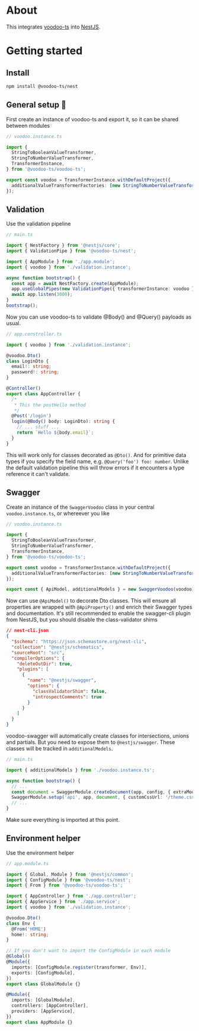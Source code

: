 # About

This integrates [voodoo-ts](https://github.com/voodoo-ts/voodoo-ts) into [NestJS](https://docs.nestjs.com/).

# Getting started

## Install

```bash
npm install @voodoo-ts/nest
```

## General setup 🫡

First create an instance of voodoo-ts and export it, so it can be shared between modules

```ts
// voodoo.instance.ts

import {
  StringToBooleanValueTransformer,
  StringToNumberValueTransformer,
  TransformerInstance,
} from '@voodoo-ts/voodoo-ts';

export const voodoo = TransformerInstance.withDefaultProject({
  additionalValueTransformerFactories: [new StringToNumberValueTransformer(), new StringToBooleanValueTransformer()],
});
```

## Validation

Use the validation pipeline

```ts
// main.ts

import { NestFactory } from '@nestjs/core';
import { ValidationPipe } from '@voodoo-ts/nest';

import { AppModule } from './app.module';
import { voodoo } from './validation.instance';

async function bootstrap() {
  const app = await NestFactory.create(AppModule);
  app.useGlobalPipes(new ValidationPipe({ transformerInstance: voodoo }));
  await app.listen(3000);
}
bootstrap();
```

Now you can use voodoo-ts to validate @Body() and @Query() payloads as usual.

```ts
// app.constroller.ts

import { voodoo } from './validation.instance';

@voodoo.Dto()
class LoginDto {
  email!: string;
  password!: string;
}

@Controller()
export class AppController {
  /*
   * This the postHello method
   */
  @Post('/login')
  login(@Body() body: LoginDto): string {
    // ... stuff ...
    return `Hello ${body.email}`;
  }
}
```

This will work only for classes decorated as `@Dto()`. And for primitive data types if you specify the field name, e.g.
`@Query('foo') foo: number`. Unlike the default validation pipeline this will throw errors if it encounters a type reference
it can't validate.

## Swagger

Create an instance of the `SwaggerVoodoo` class in your central `voodoo.instance.ts`, or whereever you like

```ts
// voodoo.instance.ts

import {
  StringToBooleanValueTransformer,
  StringToNumberValueTransformer,
  TransformerInstance,
} from '@voodoo-ts/voodoo-ts';

export const voodoo = TransformerInstance.withDefaultProject({
  additionalValueTransformerFactories: [new StringToNumberValueTransformer(), new StringToBooleanValueTransformer()],
});

export const { ApiModel, additionalModels } = new SwaggerVoodoo(voodoo).unwrap();
```

Now can use `@ApiModel()` to decorate Dto classes. This will ensure all properties are wrapped with `@ApiProperty()` and enrich
their Swagger types and documentation. It's still recommended to enable the swagger-cli plugin from NestJS, but you should disable
the class-validator shims

```json
// nest-cli.json
{
  "$schema": "https://json.schemastore.org/nest-cli",
  "collection": "@nestjs/schematics",
  "sourceRoot": "src",
  "compilerOptions": {
    "deleteOutDir": true,
    "plugins": [
      {
        "name": "@nestjs/swagger",
        "options": {
          "classValidatorShim": false,
          "introspectComments": true
        }
      }
    ]
  }
}
```

voodoo-swagger will automatically create classes for intersections, unions and partials. But you need to expose them to
`@nestjs/swagger`. These classes will be tracked in `additionalModels`.

```ts
// main.ts

import { additionalModels } from './voodoo.instance.ts';

async function bootstrap() {
  // ...
  const document = SwaggerModule.createDocument(app, config, { extraModels: additionalModels });
  SwaggerModule.setup('api', app, document, { customCssUrl: '/theme.css' });
  // ...
}
```

Make sure everything is imported at this point.

## Environment helper

Use the environment helper

```ts
// app.module.ts

import { Global, Module } from '@nestjs/common';
import { ConfigModule } from '@voodoo-ts/nest';
import { From } from '@voodoo-ts/voodoo-ts';

import { AppController } from './app.controller';
import { AppService } from './app.service';
import { voodoo } from './validation.instance';

@voodoo.Dto()
class Env {
  @From('HOME')
  home!: string;
}

// If you don't want to import the ConfigModule in each module
@Global()
@Module({
  imports: [ConfigModule.register(transformer, Env)],
  exports: [ConfigModule],
})
export class GlobalModule {}

@Module({
  imports: [GlobalModule],
  controllers: [AppController],
  providers: [AppService],
})
export class AppModule {}
```
